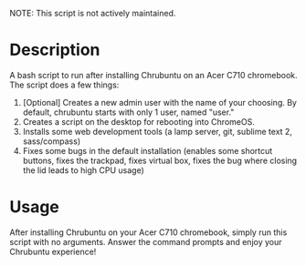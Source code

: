 NOTE: This script is not actively maintained.

Description
===========
A bash script to run after installing Chrubuntu on an Acer C710 chromebook. The script does a few things:
1) [Optional] Creates a new admin user with the name of your choosing. By default, chrubuntu starts with only 1 user, named "user."
2) Creates a script on the desktop for rebooting into ChromeOS. 
3) Installs some web development tools (a lamp server, git, sublime text 2, sass/compass)
4) Fixes some bugs in the default installation (enables some shortcut buttons, fixes the trackpad, fixes virtual box, fixes the bug where closing the lid leads to high CPU usage)

Usage
=====
After installing Chrubuntu on your Acer C710 chromebook, simply run this script with no arguments. Answer the command prompts and enjoy your Chrubuntu experience!
